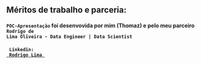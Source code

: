 ## Méritos de trabalho e parceria: 
 
#### `POC-Apresentação` foi desenvovida por mim (Thomaz) e pelo meu parceiro <code> Rodrigo de Lima Oliveira - Data Engineer | Data Scientist </code> <br>
#### <code> Linkedin: <a href="https://www.linkedin.com/in/rodrigolima82/"> Rodrigo Lima </a> </code>
